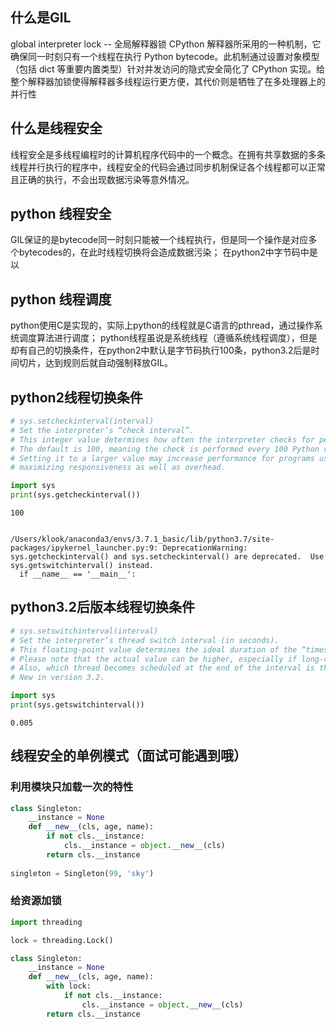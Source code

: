 
## 什么是GIL
global interpreter lock -- 全局解释器锁
CPython 解释器所采用的一种机制，它确保同一时刻只有一个线程在执行 Python bytecode。此机制通过设置对象模型（包括 dict 等重要内置类型）针对并发访问的隐式安全简化了 CPython 实现。给整个解释器加锁使得解释器多线程运行更方便，其代价则是牺牲了在多处理器上的并行性

## 什么是线程安全
线程安全是多线程编程时的计算机程序代码中的一个概念。在拥有共享数据的多条线程并行执行的程序中，线程安全的代码会通过同步机制保证各个线程都可以正常且正确的执行，不会出现数据污染等意外情况。

## python 线程安全
GIL保证的是bytecode同一时刻只能被一个线程执行，但是同一个操作是对应多个bytecodes的，在此时线程切换将会造成数据污染；
在python2中字节码中是以

## python 线程调度
python使用C是实现的，实际上python的线程就是C语言的pthread，通过操作系统调度算法进行调度；
python线程虽说是系统线程（遵循系统线程调度），但是却有自己的切换条件，在python2中默认是字节码执行100条，python3.2后是时间切片，达到规则后就自动强制释放GIL。

## python2线程切换条件


```python
# sys.setcheckinterval(interval)
# Set the interpreter’s “check interval”. 
# This integer value determines how often the interpreter checks for periodic things such as thread switches and signal handlers. 
# The default is 100, meaning the check is performed every 100 Python virtual instructions.
# Setting it to a larger value may increase performance for programs using threads. Setting it to a value <= 0 checks every virtual instruction, 
# maximizing responsiveness as well as overhead.

import sys
print(sys.getcheckinterval())
```

    100


    /Users/klook/anaconda3/envs/3.7.1_basic/lib/python3.7/site-packages/ipykernel_launcher.py:9: DeprecationWarning: sys.getcheckinterval() and sys.setcheckinterval() are deprecated.  Use sys.getswitchinterval() instead.
      if __name__ == '__main__':


## python3.2后版本线程切换条件


```python
# sys.setswitchinterval(interval)
# Set the interpreter’s thread switch interval (in seconds). 
# This floating-point value determines the ideal duration of the “timeslices” allocated to concurrently running Python threads.
# Please note that the actual value can be higher, especially if long-running internal functions or methods are used.
# Also, which thread becomes scheduled at the end of the interval is the operating system’s decision. The interpreter doesn’t have its own scheduler.
# New in version 3.2.

import sys
print(sys.getswitchinterval())
```

    0.005


## 线程安全的单例模式（面试可能遇到哦）

### 利用模块只加载一次的特性


```python
class Singleton:
    __instance = None
    def __new__(cls, age, name):
        if not cls.__instance:
            cls.__instance = object.__new__(cls)
        return cls.__instance
    
singleton = Singleton(99, 'sky')
```

### 给资源加锁


```python
import threading

lock = threading.Lock()

class Singleton:
    __instance = None
    def __new__(cls, age, name):
        with lock:
            if not cls.__instance:
                cls.__instance = object.__new__(cls)
        return cls.__instance

```


```python

```
